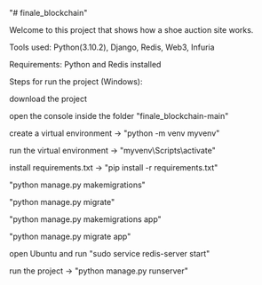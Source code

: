 "# finale_blockchain" 

Welcome to this project that shows how a shoe auction site works.

Tools used: Python(3.10.2), Django, Redis, Web3, Infuria

Requirements: Python and Redis installed

Steps for run the project (Windows):

download the project

open the console inside the folder "finale_blockchain-main"

create a virtual environment -> "python -m venv myvenv"

run the virtual environment -> "myvenv\Scripts\activate"

install requirements.txt -> "pip install -r requirements.txt"

"python manage.py makemigrations"

"python manage.py migrate"

"python manage.py makemigrations app"

"python manage.py migrate app"

open Ubuntu and run "sudo service redis-server start"

run the project -> "python manage.py runserver"
